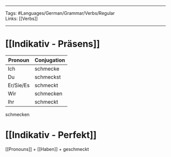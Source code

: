 ___
Tags: #Languages/German/Grammar/Verbs/Regular  
Links: [[Verbs]]
___
# [[Indikativ - Präsens]]
Pronoun|Conjugation
------------ | ------------
Ich | schmecke
Du | schmeckst
Er/Sie/Es | schmeckt
Wir | schmecken
Ihr | schmeckt
schmecken


# [[Indikativ - Perfekt]]
[[Pronouns]] + [[Haben]] + geschmeckt